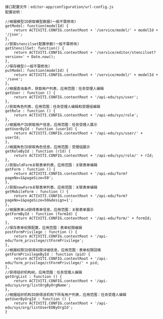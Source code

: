     接口配置文件：editor-app/configuration/url-config.js
    配置说明：
    
    //根据模型ID获取模型数据(一般不需修改)
    getModel: function(modelId) {
        return ACTIVITI.CONFIG.contextRoot + '/service/model/' + modelId + '/json';
    },
    //获取stencilset配置参数(一般不需修改)
    getStencilSet: function() {
        return ACTIVITI.CONFIG.contextRoot + '/service/editor/stencilset?version=' + Date.now();
    },
    //保存模型(一般不需修改)
    putModel: function(modelId) {
        return ACTIVITI.CONFIG.contextRoot + '/service/model/' + modelId + '/save';
    },
    //根据查询条件，获取用户列表，应用范围：任务受理人编辑
    getUser : function () {
        return ACTIVITI.CONFIG.contextRoot + '/api-edu/sys/user';
    },
    //获取角色列表，应用范围：任务受理人编辑和受理组编辑
    getRole : function () {
        return ACTIVITI.CONFIG.contextRoot + '/api-edu/sys/role';
    },
    //根据用户ID获取用户信息，应用范围：任务受理人展示
    getUserById : function (userId) {
        return ACTIVITI.CONFIG.contextRoot + '/api-edu/sys/user/' + userId;
    },
    //根据角色ID获取角色信息，应用范围：受理组展示
    getRoleById : function (rId) {
        return ACTIVITI.CONFIG.contextRoot + '/api-edu/sys/role/' + rId;
    },
    //获取oldForm关联表单列表，应用范围：关联表单编辑
    getForm : function () {
        return ACTIVITI.CONFIG.contextRoot + '/api-edu/form?pageNo=1&pageSize=50';
    },
    //获取newForm关联表单列表，应用范围：关联表单编辑
    getMobileForm : function () {
        return ACTIVITI.CONFIG.contextRoot + '/api-edu/form?pageNo=1&pageSize=50&design=1';
    },
    //根据表单id获得表单信息，应用范围：关联表单展示
    getFormById : function (formId) {
        return ACTIVITI.CONFIG.contextRoot + '/api-edu/form/' + formId;
    },
    //保存表单权限配置，应用范围：表单权限编辑
    postFormPrivilege : function () {
        return ACTIVITI.CONFIG.contextRoot + '/api-edu/form_privilege/ctFormPrivilege';
    },
    //根据权限ID获得权限详细信息，应用范围：表单权限回填
    getFormPrivilegeById : function (pid) {
        return ACTIVITI.CONFIG.contextRoot + '/api-edu/form_privilege/ctFormPrivilege/' + pid;
    },
    //获得组织机构树，应用范围：任务受理人编辑
    getOrgList : function () {
        return ACTIVITI.CONFIG.contextRoot + '/api-edu/sys/org/listOrgByOrgName';
    },
    //根据组织机构ID获得该机构下所有用户列表，应用范围：任务受理人编辑
    getUserByOrgId : function () {
        return ACTIVITI.CONFIG.contextRoot + '/api-edu/sys/org/listUserEOByOrgId';
    }